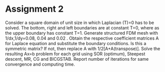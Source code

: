 # Assignment 2 
Consider a square domain of unit size in which Laplacian (T)=0 has to be solved. The bottom, right and left boundaries are at constant T=0, where as the upper boundary has constant T=1. Generate structured FDM mesh with 1/dx,1/dy=0.08, 0.04 and 0.02 . Obtain the respective coefficient matrices A for Laplace equation and substitute the boundary conditions. Is this a symmetric matrix? If not, then replace A with 1/2[A+A(transpose)]. Solve the resulting Ax=b problem for each grid using SOR (optimum), Steepest descent, MR, CG and BICGSTAB. Report number of iterations for same convergence and computing time.